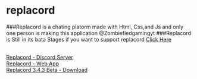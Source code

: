 # replacord

###Replacord is a chating platorm made with Html, Css,and Js and only one person is making this application @Zombiefiedgamingyt
###Replacord is Still in its bata Stages if you want to support replacord <a href='https://www.patreon.com/ZGsoftware?fan_landing=true'>Click Here</a>


<br>
<a href='https://replacord.glitch.me'>Replacord - Discord Server</a>
<br>
<a href='https://replacord.glitch.me'>Replacord - Web App</a>
<br>
<a href='https://github.com/ZGsoftware/replacord/releases'>Replacord 3.4.3 Beta - Download</a>
